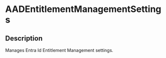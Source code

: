 
# AADEntitlementManagementSettings

## Description

Manages Entra Id Entitlement Management settings.
